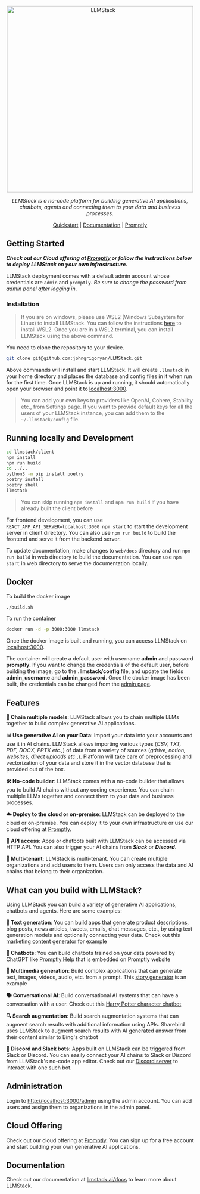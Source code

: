 <p align="center">
  <a href="https://llmstack.ai"><img src="https://llmstack.ai/img/llmstack-logo-light-white-bg.svg" alt="LLMStack" width="500px"></a>
</p>
<p align="center">
    <em>LLMStack is a no-code platform for building generative AI applications, chatbots, agents and connecting them to your data and business processes.</em>
</p>
<p align="center">
    <a href="https://llmstack.ai/docs/getting-started/introduction#quickstart" target="_blank">Quickstart</a> | <a href="https://llmstack.ai/docs/" target="_blank">Documentation</a> | <a href="trypromptly.com" target="_blank">Promptly</a>
</p>

## Getting Started

**_Check out our Cloud offering at [Promptly](https://trypromptly.com) or follow the instructions below to deploy LLMStack on your own infrastructure._**

LLMStack deployment comes with a default admin account whose credentials are `admin` and `promptly`. _Be sure to change the password from admin panel after logging in_.

### Installation

> If you are on windows, please use WSL2 (Windows Subsystem for Linux) to install LLMStack. You can follow the instructions [here](https://docs.microsoft.com/en-us/windows/wsl/install-win10) to install WSL2. Once you are in a WSL2 terminal, you can install LLMStack using the above command.

You need to clone the repository to your device.

```sh
git clone git@github.com:johngrigoryan/LLMStack.git
```

Above commands will install and start LLMStack. It will create `.llmstack` in your home directory and places the database and config files in it when run for the first time. Once LLMStack is up and running, it should automatically open your browser and point it to [localhost:3000](http://localhost:3000).

> You can add your own keys to providers like OpenAI, Cohere, Stability etc., from Settings page. If you want to provide default keys for all the users of your LLMStack instance, you can add them to the `~/.llmstack/config` file.

## Running locally and Development

```bash
cd llmstack/client
npm install
npm run build
cd ../..
python3 -m pip install poetry
poetry install
poetry shell
llmstack
```

> You can skip running `npm install` and `npm run build` if you have already built the client before

For frontend development, you can use `REACT_APP_API_SERVER=localhost:3000 npm start` to start the development server in client directory. You can also use `npm run build` to build the frontend and serve it from the backend server.

To update documentation, make changes to `web/docs` directory and run `npm run build` in web directory to build the documentation. You can use `npm start` in web directory to serve the documentation locally.


## Docker
To build the docker image

```bash
./build.sh
```
To run the container

```bash
docker run -d -p 3000:3000 llmstack
```

Once the docker image is built and running, you can access LLMStack on [localhost:3000](http://127.0.0.1:3000).

The container will create a default user with username **admin** and password **promptly**. If you want to change the credentials of the default user, before building the image, go to the **.llmstack/config** file, and update the fields **admin_username** and **admin_password**. Once the docker image has been built, the credentials can be changed from the [admin page](http://127.0.0.1:3000/admin/).

## Features

**🔗 Chain multiple models**: LLMStack allows you to chain multiple LLMs together to build complex generative AI applications.

**📊 Use generative AI on your Data**: Import your data into your accounts and use it in AI chains. LLMStack allows importing various types (_CSV, TXT, PDF, DOCX, PPTX etc.,_) of data from a variety of sources (_gdrive, notion, websites, direct uploads etc.,_). Platform will take care of preprocessing and vectorization of your data and store it in the vector database that is provided out of the box.

**🛠️ No-code builder**: LLMStack comes with a no-code builder that allows you to build AI chains without any coding experience. You can chain multiple LLMs together and connect them to your data and business processes.

**☁️ Deploy to the cloud or on-premise**: LLMStack can be deployed to the cloud or on-premise. You can deploy it to your own infrastructure or use our cloud offering at [Promptly](https://trypromptly.com).

**🚀 API access**: Apps or chatbots built with LLMStack can be accessed via HTTP API. You can also trigger your AI chains from **_Slack_** or **_Discord_**.

**🏢 Multi-tenant**: LLMStack is multi-tenant. You can create multiple organizations and add users to them. Users can only access the data and AI chains that belong to their organization.

## What can you build with LLMStack?

Using LLMStack you can build a variety of generative AI applications, chatbots and agents. Here are some examples:

**📝 Text generation**: You can build apps that generate product descriptions, blog posts, news articles, tweets, emails, chat messages, etc., by using text generation models and optionally connecting your data. Check out this [marketing content generator](https://trypromptly.com/app/50ee8bae-712e-4b95-9254-74d7bcf3f0cb) for example

**🤖 Chatbots**: You can build chatbots trained on your data powered by ChatGPT like [Promptly Help](https://trypromptly.com/app/f4d7cb50-1805-4add-80c5-e30334bce53c) that is embedded on Promptly website

**🎨 Multimedia generation**: Build complex applications that can generate text, images, videos, audio, etc. from a prompt. This [story generator](https://trypromptly.com/app/9d6da897-67cf-4887-94ec-afd4b9362655) is an example

**🗣️ Conversational AI**: Build conversational AI systems that can have a conversation with a user. Check out this [Harry Potter character chatbot](https://trypromptly.com/app/bdeb9850-b32e-44cf-b2a8-e5d54dc5fba4)

**🔍 Search augmentation**: Build search augmentation systems that can augment search results with additional information using APIs. Sharebird uses LLMStack to augment search results with AI generated answer from their content similar to Bing's chatbot

**💬 Discord and Slack bots**: Apps built on LLMStack can be triggered from Slack or Discord. You can easily connect your AI chains to Slack or Discord from LLMStack's no-code app editor. Check out our [Discord server](https://discord.gg/3JsEzSXspJ) to interact with one such bot.

## Administration

Login to [http://localhost:3000/admin](http://localhost:3000/admin) using the admin account. You can add users and assign them to organizations in the admin panel.

## Cloud Offering

Check out our cloud offering at [Promptly](https://trypromptly.com). You can sign up for a free account and start building your own generative AI applications.

## Documentation

Check out our documentation at [llmstack.ai/docs](https://llmstack.ai/docs/) to learn more about LLMStack.
